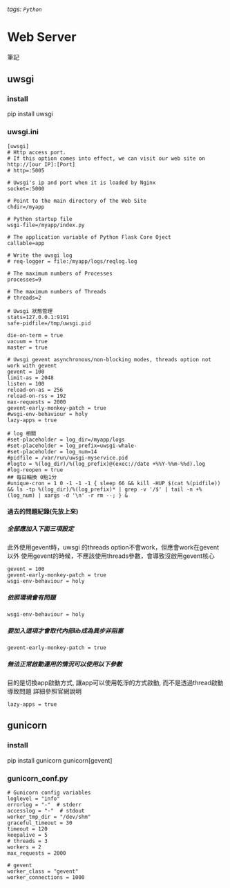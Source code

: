 ###### tags: `Python`

# Web Server

筆記

## uwsgi

### install

pip install uwsgi

### uwsgi.ini

```
[uwsgi]
# Http access port.
# If this option comes into effect, we can visit our web site on http://[our IP]:[Port]
# http=:5005

# Uwsgi's ip and port when it is loaded by Nginx
socket=:5000

# Point to the main directory of the Web Site
chdir=/myapp

# Python startup file
wsgi-file=/myapp/index.py

# The application variable of Python Flask Core Oject
callable=app

# Write the uwsgi log
# req-logger = file:/myapp/logs/reqlog.log

# The maximum numbers of Processes
processes=9

# The maximum numbers of Threads
# threads=2

# Uwsgi 狀態管理
stats=127.0.0.1:9191
safe-pidfile=/tmp/uwsgi.pid

die-on-term = true
vacuum = true
master = true

# Uwsgi gevent asynchronous/non-blocking modes, threads option not work with gevent
gevent = 100
limit-as = 2048
listen = 100
reload-on-as = 256
reload-on-rss = 192
max-requests = 2000
gevent-early-monkey-patch = true
#wsgi-env-behaviour = holy
lazy-apps = true

# log 相關
#set-placeholder = log_dir=/myapp/logs
#set-placeholder = log_prefix=uwsgi-whale-
#set-placeholder = log_num=14
#pidfile = /var/run/uwsgi-myservice.pid
#logto = %(log_dir)/%(log_prefix)@(exec://date +%%Y-%%m-%%d).log
#log-reopen = true
## 每日輪換 0點1分
#unique-cron = 1 0 -1 -1 -1 { sleep 66 && kill -HUP $(cat %(pidfile)) && ls -tp %(log_dir)/%(log_prefix)* | grep -v '/$' | tail -n +%(log_num) | xargs -d '\n' -r rm --; } &

```

#### 過去的問題紀錄(先放上來)

##### 全部應加入下面三項設定

此外使用gevent時，uwsgi 的threads option不會work，但應會work在gevent以外
使用gevent的時候，不應該使用threads參數，會導致沒啟用gevent核心

```
gevent = 100
gevent-early-monkey-patch = true
wsgi-env-behaviour = holy
```

##### 依照環境會有問題

    wsgi-env-behaviour = holy
    
##### 要加入這項才會取代內部lib成為異步非阻塞

    gevent-early-monkey-patch = true

##### 無法正常啟動運用的情況可以使用以下參數

目的是切換app啟動方式, 讓app可以使用乾淨的方式啟動, 而不是透過thread啟動導致問題
詳細參照官網說明

    lazy-apps = true


## gunicorn

### install

pip install gunicorn gunicorn[gevent]

### gunicorn_conf.py

```
# Gunicorn config variables
loglevel = "info"
errorlog = "-"  # stderr
accesslog = "-"  # stdout
worker_tmp_dir = "/dev/shm"
graceful_timeout = 30
timeout = 120
keepalive = 5
# threads = 3
workers = 2
max_requests = 2000

# gevent
worker_class = "gevent"
worker_connections = 1000
```